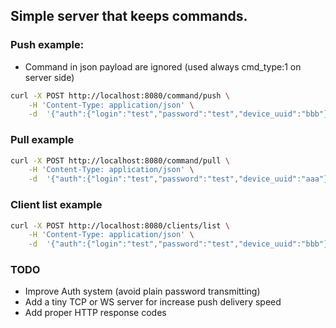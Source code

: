 ## Simple server that keeps commands.

### Push example:
- Command in json payload are ignored (used always cmd_type:1 on server side)
```bash
curl -X POST http://localhost:8080/command/push \
    -H 'Content-Type: application/json' \
    -d  '{"auth":{"login":"test","password":"test","device_uuid":"bbb"},"to_device_uuid":"aaa","cmd":{"cmd_type":1}}'
```

### Pull example

```bash
curl -X POST http://localhost:8080/command/pull \
    -H 'Content-Type: application/json' \
    -d  '{"auth":{"login":"test","password":"test","device_uuid":"aaa"}}'
```

### Client list example

```bash
curl -X POST http://localhost:8080/clients/list \
    -H 'Content-Type: application/json' \
    -d  '{"auth":{"login":"test","password":"test","device_uuid":"bbb"}}'
```

### TODO
- Improve Auth system (avoid plain password transmitting)
- Add a tiny TCP or WS server for increase push delivery speed
- Add proper HTTP response codes